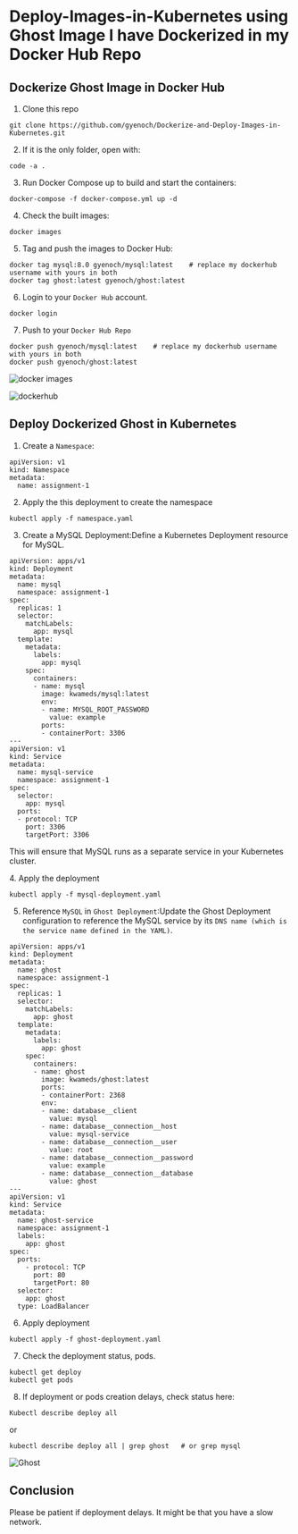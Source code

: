 # Deploy-Images-in-Kubernetes using Ghost Image I have Dockerized in my Docker Hub Repo

## Dockerize Ghost Image in Docker Hub
1. Clone this repo
```
git clone https://github.com/gyenoch/Dockerize-and-Deploy-Images-in-Kubernetes.git
```
2. If it is the only folder, open with:
```
code -a .
```
3. Run Docker Compose up to build and start the containers:
```
docker-compose -f docker-compose.yml up -d
```
4. Check the built images:
```
docker images
```
5. Tag and push the images to Docker Hub:
```
docker tag mysql:8.0 gyenoch/mysql:latest    # replace my dockerhub username with yours in both 
docker tag ghost:latest gyenoch/ghost:latest
```
6. Login to your `Docker Hub` account.
```
docker login
```
7. Push to your `Docker Hub Repo`
```
docker push gyenoch/mysql:latest    # replace my dockerhub username with yours in both 
docker push gyenoch/ghost:latest
```
![docker images](https://github.com/JonesKwameOsei/Dockerize-and-Deploy-Images-in-Kubernetes/assets/81886509/1f536c33-f41e-48b5-aacb-3126b9f37f8f)<p>

![dockerhub](https://github.com/JonesKwameOsei/Dockerize-and-Deploy-Images-in-Kubernetes/assets/81886509/54b9ab7c-4f9c-43ba-9a1c-8a72633a149e)


## Deploy Dockerized Ghost in Kubernetes
1. Create a `Namespace`:
```
apiVersion: v1
kind: Namespace
metadata:
  name: assignment-1
```
2. Apply the this deployment to create the namespace 
```
kubectl apply -f namespace.yaml
```
3.  Create a MySQL Deployment:Define a Kubernetes Deployment resource for MySQL.
```
apiVersion: apps/v1
kind: Deployment
metadata:
  name: mysql
  namespace: assignment-1
spec:
  replicas: 1
  selector:
    matchLabels:
      app: mysql
  template:
    metadata:
      labels:
        app: mysql
    spec:
      containers:
      - name: mysql
        image: kwameds/mysql:latest
        env:
        - name: MYSQL_ROOT_PASSWORD
          value: example
        ports:
        - containerPort: 3306
---
apiVersion: v1
kind: Service
metadata:
  name: mysql-service
  namespace: assignment-1
spec:
  selector:
    app: mysql
  ports:
  - protocol: TCP
    port: 3306
    targetPort: 3306
```
This will ensure that MySQL runs as a separate service in your Kubernetes cluster.<p>
4. Apply the deployment
```
kubectl apply -f mysql-deployment.yaml
```
5. Reference `MySQL` in `Ghost Deployment`:Update the Ghost Deployment configuration to reference the MySQL service by its `DNS name (which is the service name defined in the YAML)`.
```
apiVersion: apps/v1
kind: Deployment
metadata:
  name: ghost
  namespace: assignment-1
spec:
  replicas: 1
  selector:
    matchLabels:
      app: ghost
  template:
    metadata:
      labels:
        app: ghost
    spec:
      containers:
      - name: ghost
        image: kwameds/ghost:latest
        ports:
        - containerPort: 2368
        env:
        - name: database__client
          value: mysql
        - name: database__connection__host
          value: mysql-service
        - name: database__connection__user
          value: root
        - name: database__connection__password
          value: example
        - name: database__connection__database
          value: ghost
---
apiVersion: v1
kind: Service
metadata:
  name: ghost-service
  namespace: assignment-1
  labels:
    app: ghost
spec:
  ports:
    - protocol: TCP
      port: 80
      targetPort: 80
  selector:
    app: ghost
  type: LoadBalancer
```
6. Apply deployment
```
kubectl apply -f ghost-deployment.yaml
```
7. Check the deployment status, pods.
```
kubectl get deploy
kubectl get pods
```
8. If deployment or pods creation delays, check status here:
```
Kubectl describe deploy all 
```
or
```
kubectl describe deploy all | grep ghost   # or grep mysql
```
![Ghost](https://github.com/JonesKwameOsei/Dockerize-and-Deploy-Images-in-Kubernetes/assets/81886509/8d6d33b4-8809-4c5e-9790-e7db7dfae002)

## Conclusion
Please be patient if deployment delays. It might be that you have a slow network.





